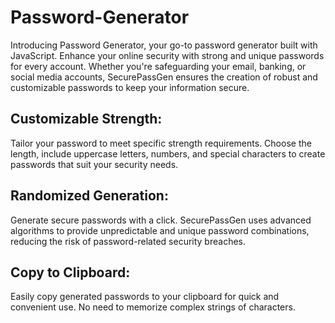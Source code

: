 # Password-Generator
Introducing Password Generator, your go-to password generator built with JavaScript. Enhance your online security with strong and unique passwords for every account. Whether you're safeguarding your email, banking, or social media accounts, SecurePassGen ensures the creation of robust and customizable passwords to keep your information secure.

## Customizable Strength: 
Tailor your password to meet specific strength requirements. Choose the length, include uppercase letters, numbers, and special characters to create passwords that suit your security needs.

## Randomized Generation: 
Generate secure passwords with a click. SecurePassGen uses advanced algorithms to provide unpredictable and unique password combinations, reducing the risk of password-related security breaches.

## Copy to Clipboard: 
Easily copy generated passwords to your clipboard for quick and convenient use. No need to memorize complex strings of characters.
